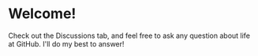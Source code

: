# Welcome!

Check out the Discussions tab, and feel free to ask any question about life at GitHub. I'll do my best to answer!

